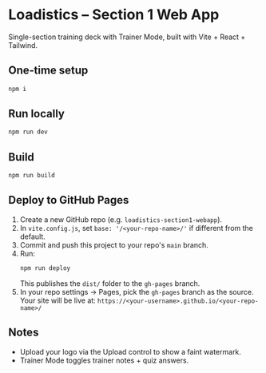 # Loadistics – Section 1 Web App

Single-section training deck with Trainer Mode, built with Vite + React + Tailwind.

## One‑time setup
```bash
npm i
```

## Run locally
```bash
npm run dev
```

## Build
```bash
npm run build
```

## Deploy to GitHub Pages
1. Create a new GitHub repo (e.g. `loadistics-section1-webapp`).
2. In `vite.config.js`, set `base: '/<your-repo-name>/'` if different from the default.
3. Commit and push this project to your repo's `main` branch.
4. Run:
   ```bash
   npm run deploy
   ```
   This publishes the `dist/` folder to the `gh-pages` branch.
5. In your repo settings → Pages, pick the `gh-pages` branch as the source. Your site will be live at:
   `https://<your-username>.github.io/<your-repo-name>/`

## Notes
- Upload your logo via the Upload control to show a faint watermark.
- Trainer Mode toggles trainer notes + quiz answers.
